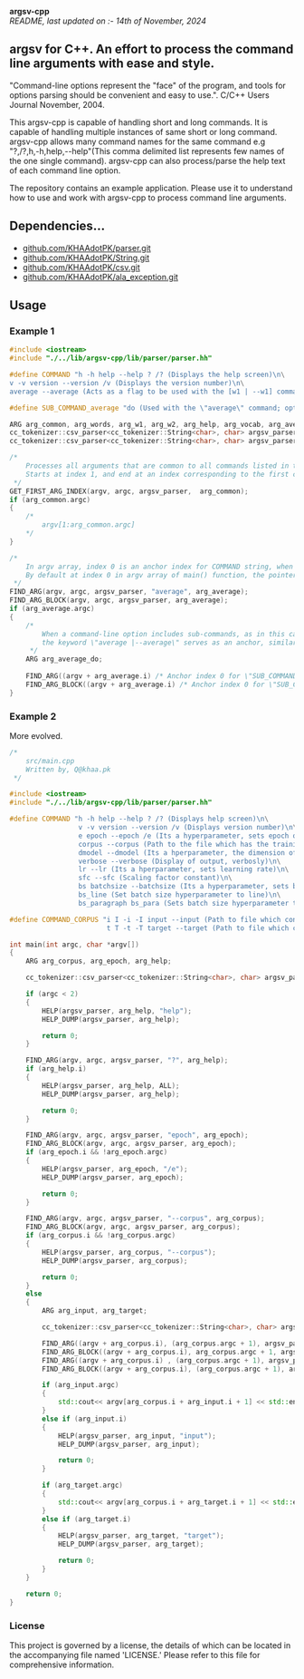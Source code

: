 **argsv-cpp**    
_README, last updated on :- 14th of November, 2024_

argsv for C++. An effort to process the command line arguments with ease and style.
---

"Command-line options represent the \"face\" of the program, and tools for options parsing should be convenient and easy to use.". C/C++ Users Journal November, 2004.

This argsv-cpp is capable of handling short and long commands. It is capable of handling multiple instances of same short or long command. argsv-cpp allows many command names for the same command e.g "?,/?,h,-h,help,--help"(This comma delimited list represents few names of the one single command). argsv-cpp can also process/parse the help text of each command line option. 

The repository contains an example application. Please use it to understand how to use and work with argsv-cpp to process command line arguments.  

## Dependencies...

- [github.com/KHAAdotPK/parser.git](https://github.com/KHAAdotPK/parser.git)
- [github.com/KHAAdotPK/String.git](https://github.com/KHAAdotPK/String.git)
- [github.com/KHAAdotPK/csv.git](https://github.com/KHAAdotPK/csv.git)
- [github.com/KHAAdotPK/ala_exception.git](https://github.com/KHAAdotPK/ala_exception.git)

## Usage

### Example 1

```C++
#include <iostream>
#include "./../lib/argsv-cpp/lib/parser/parser.hh"

#define COMMAND "h -h help --help ? /? (Displays the help screen)\n\
v -v version --version /v (Displays the version number)\n\
average --average (Acts as a flag to be used with the [w1 | --w1] command-line option; when used, the specified file is an average of w1 and w2 trained weights)\n"

#define SUB_COMMAND_average "do (Used with the \"average\" command; optionally expects a numeric argument. This command implies that the \"W1\" and \"W2\" matrices will be averaged, and the program will proceed with processing the resulting matrix. If an optional numeric argument is provided, it acts as a multiplier, with the \"W2\" matrix as the multiplicand before averaging)\n"

ARG arg_common, arg_words, arg_w1, arg_w2, arg_help, arg_vocab, arg_average;
cc_tokenizer::csv_parser<cc_tokenizer::String<char>, char> argsv_parser(cc_tokenizer::String<char>(COMMAND));
cc_tokenizer::csv_parser<cc_tokenizer::String<char>, char> argsv_parser_average(cc_tokenizer::String<char>(SUB_COMMAND_average));

/* 
    Processes all arguments that are common to all commands listed in the \"COMMAND\" string.
    Starts at index 1, and end at an index corresponding to the first command-line argument in the \"COMMAND\" string.
 */
GET_FIRST_ARG_INDEX(argv, argc, argsv_parser,  arg_common);            s
if (arg_common.argc)
{  
    /*                       
        argv[1:arg_common.argc] 
    */
}

/*
    In argv array, index 0 is an anchor index for COMMAND string, when you process the COMMAND string using argsv-c++.
    By default at index 0 in argv array of main() function, the pointer to program name gets stored.     
 */
FIND_ARG(argv, argc, argsv_parser, "average", arg_average);
FIND_ARG_BLOCK(argv, argc, argsv_parser, arg_average);
if (arg_average.argc)
{
    /*
        When a command-line option includes sub-commands, as in this case where \"average\" has a sub-command,
        the keyword \"average |--average\" serves as an anchor, similar to the program name in the argv array of the C main() function.
     */
    ARG arg_average_do; 
    
    FIND_ARG((argv + arg_average.i) /* Anchor index 0 for \"SUB_COMMAND_average\" strng */, arg_average.argc, argsv_parser_average, "do", arg_average_do); 
    FIND_ARG_BLOCK((argv + arg_average.i) /* Anchor index 0 for \"SUB_COMMAND_average\" strng */, (arg_average.argc + 1) /* Adjusted to replicate the behavior of argc in the main() function in C */, argsv_parser_average, arg_average_do); 
}
```

### Example 2

More evolved.

```C++
/*
    src/main.cpp
    Written by, Q@khaa.pk
 */

#include <iostream>
#include "./../lib/argsv-cpp/lib/parser/parser.hh"

#define COMMAND "h -h help --help ? /? (Displays help screen)\n\
                 v -v version --version /v (Displays version number)\n\
                 e epoch --epoch /e (Its a hyperparameter, sets epoch or number of times the training loop would run)\n\
                 corpus --corpus (Path to the file which has the training data)\n\
                 dmodel --dmodel (Its a hperparameter, the dimension of the model)\n\
                 verbose --verbose (Display of output, verbosly)\n\
                 lr --lr (Its a hperparameter, sets learning rate)\n\
                 sfc --sfc (Scaling factor constant)\n\
                 bs batchsize --batchsize (Its a hyperparameter, sets batch size)\n\
                 bs_line (Set batch size hyperparameter to line)\n\
                 bs_paragraph bs_para (Sets batch size hyperparameter to paragraph)"                 

#define COMMAND_CORPUS "i I -i -I input --input (Path to file which contains input sequences)\n\
                        t T -t -T target --target (Path to file which contains target sequences)"

int main(int argc, char *argv[])
{
    ARG arg_corpus, arg_epoch, arg_help;

    cc_tokenizer::csv_parser<cc_tokenizer::String<char>, char> argsv_parser(cc_tokenizer::String<char>(COMMAND));

    if (argc < 2)
    {        
        HELP(argsv_parser, arg_help, "help");                
        HELP_DUMP(argsv_parser, arg_help); 

        return 0;                    
    }

    FIND_ARG(argv, argc, argsv_parser, "?", arg_help);
    if (arg_help.i)
    {
        HELP(argsv_parser, arg_help, ALL);
        HELP_DUMP(argsv_parser, arg_help);

        return 0;
    }

    FIND_ARG(argv, argc, argsv_parser, "epoch", arg_epoch);
    FIND_ARG_BLOCK(argv, argc, argsv_parser, arg_epoch); 
    if (arg_epoch.i && !arg_epoch.argc)
    {
        HELP(argsv_parser, arg_epoch, "/e");                
        HELP_DUMP(argsv_parser, arg_epoch); 

        return 0;
    } 

    FIND_ARG(argv, argc, argsv_parser, "--corpus", arg_corpus);
    FIND_ARG_BLOCK(argv, argc, argsv_parser, arg_corpus);
    if (arg_corpus.i && !arg_corpus.argc)
    {
        HELP(argsv_parser, arg_corpus, "--corpus");                
        HELP_DUMP(argsv_parser, arg_corpus); 

        return 0;
    }
    else
    {
        ARG arg_input, arg_target;

        cc_tokenizer::csv_parser<cc_tokenizer::String<char>, char> argsv_parser(cc_tokenizer::String<char>(COMMAND_CORPUS));

        FIND_ARG((argv + arg_corpus.i), (arg_corpus.argc + 1), argsv_parser, "input", arg_input);
        FIND_ARG_BLOCK((argv + arg_corpus.i), arg_corpus.argc + 1, argsv_parser, arg_input);
        FIND_ARG((argv + arg_corpus.i) , (arg_corpus.argc + 1), argsv_parser, "target", arg_target);
        FIND_ARG_BLOCK((argv + arg_corpus.i), (arg_corpus.argc + 1), argsv_parser, arg_target);

        if (arg_input.argc)
        {
            std::cout<< argv[arg_corpus.i + arg_input.i + 1] << std::endl;
        }
        else if (arg_input.i) 
        {
            HELP(argsv_parser, arg_input, "input");                
            HELP_DUMP(argsv_parser, arg_input); 

            return 0;
        }

        if (arg_target.argc)
        {
            std::cout<< argv[arg_corpus.i + arg_target.i + 1] << std::endl;
        }
        else if (arg_target.i)
        {
            HELP(argsv_parser, arg_target, "target");                
            HELP_DUMP(argsv_parser, arg_target); 

            return 0;
        }
    } 

    return 0;
}  
```

### License
This project is governed by a license, the details of which can be located in the accompanying file named 'LICENSE.' Please refer to this file for comprehensive information.



